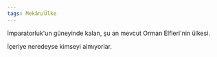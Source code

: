 ```yaml
---  
tags: Mekân/Ülke  
---  
```

  
İmparatorluk'un güneyinde kalan, şu an mevcut Orman Elfleri'nin ülkesi.  
  
İçeriye neredeyse kimseyi almıyorlar.